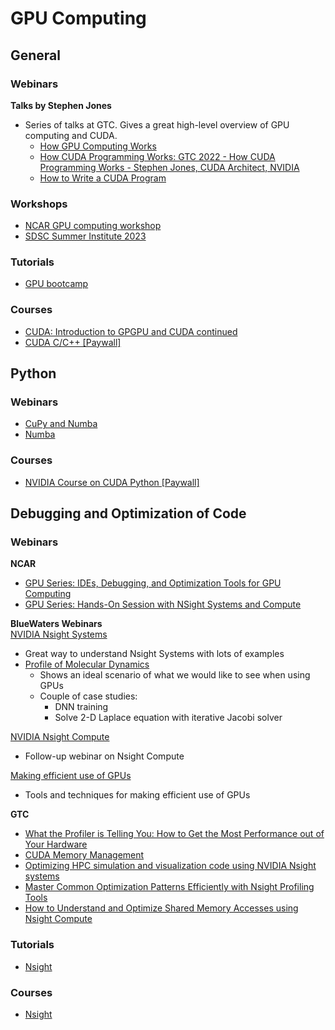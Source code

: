 # GPU Computing

## General

### Webinars

**Talks by Stephen Jones**  
- Series of talks at GTC. Gives a great high-level overview of GPU computing and CUDA.
  - [How GPU Computing Works](https://www.nvidia.com/en-us/on-demand/session/gtcspring21-s31151/)
  - [How CUDA Programming Works: GTC 2022 - How CUDA Programming Works - Stephen Jones, CUDA Architect, NVIDIA](https://www.youtube.com/watch?v=QQceTDjA4f4)
  - [How to Write a CUDA Program](https://www.nvidia.com/en-us/on-demand/session/gtcspring23-s51210/)

### Workshops
- [NCAR GPU computing workshop](https://www2.cisl.ucar.edu/what-we-do/training-library/gpu-computing-workshops)
- [SDSC Summer Institute 2023](https://github.com/sdsc/sdsc-summer-institute-2023)

### Tutorials
- [GPU bootcamp](https://github.com/openhackathons-org/gpubootcamp/tree/master/archived/hpc/nways)

### Courses
- [CUDA: Introduction to GPGPU and CUDA continued](#)
- [CUDA C/C++ [Paywall]](https://courses.nvidia.com/courses/course-v1:DLI+C-AC-01+V1/)

## Python

### Webinars
- [CuPy and Numba](https://www.nvidia.com/en-us/on-demand/session/gtcfall21-a31149/?playlistId=playList-c9450de5-2ffd-4ea9-8a1b-24aeeaf49d4e)
- [Numba](https://www.nvidia.com/en-us/on-demand/session/gtcspring22-s41056/)

### Courses
- [NVIDIA Course on CUDA Python [Paywall]](https://courses.nvidia.com/courses/course-v1:DLI+C-AC-02+V1/)

## Debugging and Optimization of Code

### Webinars

**NCAR**  
- [GPU Series: IDEs, Debugging, and Optimization Tools for GPU Computing](https://www.youtube.com/watch?v=2DRj4WcwdGQ)
- [GPU Series: Hands-On Session with NSight Systems and Compute](https://www.youtube.com/watch?v=3DAYN-onSzY)

**BlueWaters Webinars**  
[NVIDIA Nsight Systems](https://www.youtube.com/watch?v=WA8C48FJi3c)
  - Great way to understand Nsight Systems with lots of examples
  - [Profile of Molecular Dynamics](https://youtu.be/WA8C48FJi3c?t=1003)
    - Shows an ideal scenario of what we would like to see when using GPUs
    - Couple of case studies:
      - DNN training
      - Solve 2-D Laplace equation with iterative Jacobi solver
     
[NVIDIA Nsight Compute](https://www.youtube.com/watch?v=fsC3QeZHM1U)
  - Follow-up webinar on Nsight Compute

[Making efficient use of GPUs](https://www.youtube.com/watch?v=z5bbTi__GTk)
- Tools and techniques for making efficient use of GPUs

**GTC**  
- [What the Profiler is Telling You: How to Get the Most Performance out of Your Hardware](https://www.nvidia.com/en-us/on-demand/session/gtcsj20-s22141/)
- [CUDA Memory Management](https://www.nvidia.com/en-us/on-demand/session/gtcspring21-cwes1175/)
- [Optimizing HPC simulation and visualization code using NVIDIA Nsight systems](https://www.youtube.com/watch?v=UaFnnXH6U4E&t=9s)
- [Master Common Optimization Patterns Efficiently with Nsight Profiling Tools](https://www.nvidia.com/en-us/on-demand/session/gtcspring23-DLIT51143/?ncid=em-even-124008-vt33)
- [How to Understand and Optimize Shared Memory Accesses using Nsight Compute](https://www.nvidia.com/en-us/on-demand/session/gtcspring22-s41723/)

### Tutorials
- [Nsight](https://github.com/NVIDIA/nsight-training)

### Courses
- [Nsight](https://courses.nvidia.com/courses/course-v1:DLI+S-AC-03+V1/)
